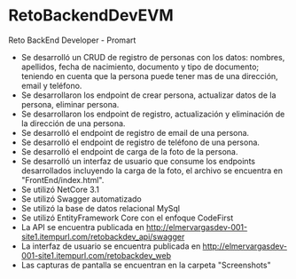# RetoBackendDevEVM

Reto BackEnd Developer - Promart

- Se desarrolló un CRUD de registro de personas con los datos: nombres, apellidos, fecha de nacimiento, documento y tipo de documento; teniendo en cuenta que la persona puede tener mas de una dirección, email y teléfono.
- Se desarrollaron los endpoint de crear persona, actualizar datos de la persona, eliminar persona.
- Se desarrollaron los endpoint de registro, actualización y eliminación de la dirección de una persona.
- Se desarrolló el endpoint de registro de email de una persona.
- Se desarrolló el endpoint de registro de teléfono de una persona.
- Se desarrolló el endpoint de carga de la foto de la persona.
- Se desarrolló un interfaz de usuario que consume los endpoints desarrollados incluyendo la carga de la foto, el archivo se encuentra en "FrontEnd/index.html".
- Se utilizó NetCore 3.1
- Se utilizó Swagger automatizado
- Se utilizó la base de datos relacional MySql
- Se utilizó EntityFramework Core con el enfoque CodeFirst
- La API se encuentra publicada en http://elmervargasdev-001-site1.itempurl.com/retobackdev_api/swagger
- La interfaz de usuario se encuentra publicada en http://elmervargasdev-001-site1.itempurl.com/retobackdev_web
- Las capturas de pantalla se encuentran en la carpeta "Screenshots"
